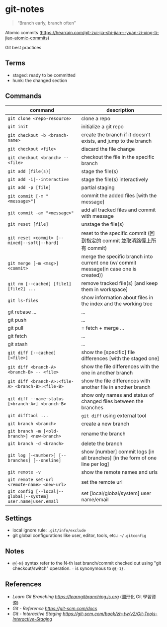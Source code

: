 # git-notes

> “Branch early, branch often”

Atomic commits (https://hearrain.com/git-zui-jia-shi-jian-:-yuan-zi-xing-ti-jiao-atomic-commits)

Git best practices

## Terms

* staged: ready to be committed
* hunk: the changed section

## Commands
|command|description|
|---|---|
|`git clone <repo-resource>`|clone a repo|
|`git init`|initialize a git repo|
|`git checkout -b <branch-name>`|create the branch if it doesn't exists, and jump to the branch|
|`git checkout <file>`|discard the file change|
|`git checkout <branch> -- <file>`|checkout the file in the specific branch|
|`git add [file(s)]`|stage the file(s)|
|<code>git add -i&#124;--interactive</code>|stage the file(s) interactively|
|`git add -p [file]`|partial staging|
|`git commit [-m "<message>"]`|commit the added files [with the message]|
|`git commit -am "<message>"`|add all tracked files and commit with message|
|`git reset [file]`|unstage the file(s)|
|<code>git reset \<commit> [--mixed&#124;--soft&#124;--hard]</code>|reset to the specific commit (回到指定的 commit 並取消路徑上所有 commit)|
|`git merge [-m <msg>] <commit>`|merge the specific branch into current one (w/ commit message(in case one is created))|
|`git rm [--cached] [file1] [file2] ...`|remove tracked file(s) [and keep them in workspace]|
|`git ls-files`|show information about files in the index and the working tree|
|git rebase ...|...|
|git push|...|
|git pull|= fetch + merge ...|
|git fetch|...|
|git stash|...|
|`git diff [--cached] [<file>]`|show the [specific] file differences [with the staged one]|
|`git diff <branch-A> <branch-B> -- <file>`|show the file differences with the one in another branch|
|`git diff <branch-A>:<file-A> <branch-B>:<file-B>`|show the file differences with another file in another branch|
|`git diff --name-status [<branch-A>] <branch-B>`|show only names and status of changed files between the branches|
|`git difftool ...`|`git diff` using external tool|
|`git branch <branch>`|create a new branch|
|`git branch -m [<old-branch>] <new-branch>`|rename the branch|
|`git branch -d <branch>`|delete the branch|
|`git log [-<number>] [--branches] [--oneline]`|show [number] commit logs [in all branches] [in the form of one line per log]|
|`git remote -v`|show the remote names and urls|
|`git remote set-url <remote-name> <new-url>`|set the remote url|
|<code>git config [--local&#124;--global&#124;--system] user.name&#124;user.email <email></code>|set [local/global/system] user name/email|

## Settings 
* local ignore rule: `.git/info/exclude`
* git global configurations like user, editor, tools, etc.: `~/.gitconfig`

## Notes
* `@{-N}` syntax refer to the N-th last branch/commit checked out using "git checkout/switch" operation. `-` is synonymous to `@{-1}`.

## References
* *Learn Git Branching https://learngitbranching.js.org* (圖形化 Git 學習資源)
* *Git - Reference https://git-scm.com/docs*
* *Git - Interactive Staging https://git-scm.com/book/zh-tw/v2/Git-Tools-Interactive-Staging*
